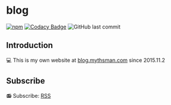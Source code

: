 # blog

[![npm](https://img.shields.io/npm/v/npm.svg)](https://nodejs.org/en/)
[![Codacy Badge](https://api.codacy.com/project/badge/Grade/a1312f17e6664b81b84741069db2d94d)](https://www.codacy.com/app/mythsman/blog?utm_source=github.com&amp;utm_medium=referral&amp;utm_content=mythsman/blog&amp;utm_campaign=Badge_Grade)
![GitHub last commit](https://img.shields.io/github/last-commit/google/skia.svg)

## Introduction
:computer: This is my own website at [blog.mythsman.com](https://blog.mythsman.com) since 2015.11.2 
 
## Subscribe
:radio: Subscribe: [RSS](https://blog.mythsman.com/atom.xml)
